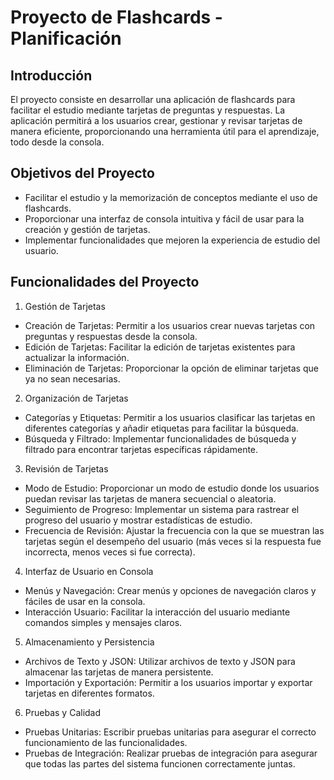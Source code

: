 
# Proyecto de Flashcards - Planificación

## Introducción

El proyecto consiste en desarrollar una aplicación de flashcards para facilitar el estudio mediante tarjetas de preguntas y respuestas. La aplicación permitirá a los usuarios crear, gestionar y revisar tarjetas de manera eficiente, proporcionando una herramienta útil para el aprendizaje, todo desde la consola.

## Objetivos del Proyecto

- Facilitar el estudio y la memorización de conceptos mediante el uso de flashcards.
- Proporcionar una interfaz de consola intuitiva y fácil de usar para la creación y gestión de tarjetas.
- Implementar funcionalidades que mejoren la experiencia de estudio del usuario.

## Funcionalidades del Proyecto

1.	Gestión de Tarjetas
- Creación de Tarjetas: Permitir a los usuarios crear nuevas tarjetas con preguntas y respuestas desde la consola.
- Edición de Tarjetas: Facilitar la edición de tarjetas existentes para actualizar la información.
- Eliminación de Tarjetas: Proporcionar la opción de eliminar tarjetas que ya no sean necesarias.
2.	Organización de Tarjetas
- Categorías y Etiquetas: Permitir a los usuarios clasificar las tarjetas en diferentes categorías y añadir etiquetas para facilitar la búsqueda.
- Búsqueda y Filtrado: Implementar funcionalidades de búsqueda y filtrado para encontrar tarjetas específicas rápidamente.
3.	Revisión de Tarjetas
- Modo de Estudio: Proporcionar un modo de estudio donde los usuarios puedan revisar las tarjetas de manera secuencial o aleatoria.
- Seguimiento de Progreso: Implementar un sistema para rastrear el progreso del usuario y mostrar estadísticas de estudio.
- Frecuencia de Revisión: Ajustar la frecuencia con la que se muestran las tarjetas según el desempeño del usuario (más veces si la respuesta fue incorrecta, menos veces si fue correcta).
4.	Interfaz de Usuario en Consola
- Menús y Navegación: Crear menús y opciones de navegación claros y fáciles de usar en la consola.
- Interacción Usuario: Facilitar la interacción del usuario mediante comandos simples y mensajes claros.
5.	Almacenamiento y Persistencia
- Archivos de Texto y JSON: Utilizar archivos de texto y JSON para almacenar las tarjetas de manera persistente.
- Importación y Exportación: Permitir a los usuarios importar y exportar tarjetas en diferentes formatos.
6.	Pruebas y Calidad
- Pruebas Unitarias: Escribir pruebas unitarias para asegurar el correcto funcionamiento de las funcionalidades.
- Pruebas de Integración: Realizar pruebas de integración para asegurar que todas las partes del sistema funcionen correctamente juntas.
